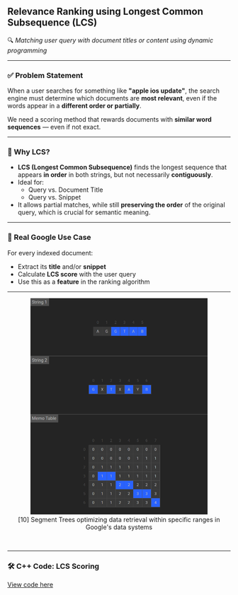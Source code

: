 

## Relevance Ranking using Longest Common Subsequence (LCS)

🔍 *Matching user query with document titles or content using dynamic programming*

---

### ✅ Problem Statement

When a user searches for something like **"apple ios update"**, the search engine must determine which documents are **most relevant**, even if the words appear in a **different order or partially**.

We need a scoring method that rewards documents with **similar word sequences** — even if not exact.

---

### 🧠 Why LCS?

- **LCS (Longest Common Subsequence)** finds the longest sequence that appears **in order** in both strings, but not necessarily **contiguously**.
- Ideal for:
  - Query vs. Document Title
  - Query vs. Snippet
- It allows partial matches, while still **preserving the order** of the original query, which is crucial for semantic meaning.

---

### 🧪 Real Google Use Case

For every indexed document:

- Extract its **title** and/or **snippet**
- Calculate **LCS score** with the user query
- Use this as a **feature** in the ranking algorithm

---

<p align="center">
  <img src="https://github.com/bhumikanaik126/APS-Portfolio/blob/main/images/Screenshot%202025-06-07%20122243.png" style="width: 400px; height: auto;" alt="Google Infrastructure">
  <br>
  [10] Segment Trees optimizing data retrieval within specific ranges in Google's data systems
  <br>
</p><br>

---

### 🛠️ C++ Code: LCS Scoring

[View code here](https://github.com/bhumikanaik126/APS-Portfolio/blob/main/codes/b1.cpp)<br><br><br>


